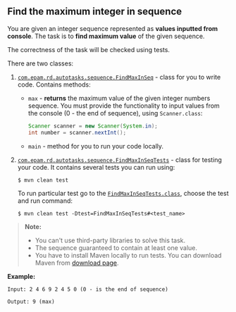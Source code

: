 ## Find the maximum integer in sequence

You are given an integer sequence represented as **values inputted from console**. 
The task is to **find maximum value** of the given sequence. 

The correctness of the task will be checked using tests.

There are two classes:

1) [`com.epam.rd.autotasks.sequence.FindMaxInSeq`](src/main/java/com/epam/rd/autotasks/sequence/FindMaxInSeq.java) - class for you to write code. Contains methods:
    - `max` - **returns** the maximum value of the given integer numbers sequence. You must provide the functionality to input values from the console (0 - the end of sequence), using `Scanner.class`:
        ```java
        Scanner scanner = new Scanner(System.in);
        int number = scanner.nextInt();
        ```
    - `main` - method for you to run your code locally.
    
2) [`com.epam.rd.autotasks.sequence.FindMaxInSeqTests`](src/test/java/com/epam/rd/autotasks/sequence/FindMaxInSeqTests.java) - class for testing your code. It contains several tests you can run using:
    ```console
    $ mvn clean test
    ```
    To run particular test go to the [`FindMaxInSeqTests.class`](src/test/java/com/epam/rd/autotasks/sequence/FindMaxInSeqTests.java), choose the test and run command:
    ```console
    $ mvn clean test -Dtest=FindMaxInSeqTests#<test_name>
    ```

> **Note:** 
>- You can't use third-party libraries to solve this task.
>- The sequence guaranteed to contain at least one value.
>- You have to install Maven locally to run tests. You can download Maven from [download page][maven-download].

**Example:**

    Input: 2 4 6 9 2 4 5 0 (0 - is the end of sequence)

    Output: 9 (max)
    
[maven-download]: https://maven.apache.org/download.cgi